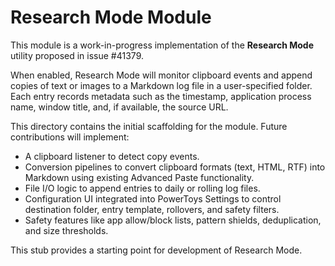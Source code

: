 # Research Mode Module

This module is a work-in-progress implementation of the **Research Mode** utility proposed in issue #41379.

When enabled, Research Mode will monitor clipboard events and append copies of text or images to a Markdown log file in a user-specified folder. Each entry records metadata such as the timestamp, application process name, window title, and, if available, the source URL.

This directory contains the initial scaffolding for the module. Future contributions will implement:

- A clipboard listener to detect copy events.
- Conversion pipelines to convert clipboard formats (text, HTML, RTF) into Markdown using existing Advanced Paste functionality.
- File I/O logic to append entries to daily or rolling log files.
- Configuration UI integrated into PowerToys Settings to control destination folder, entry template, rollovers, and safety filters.
- Safety features like app allow/block lists, pattern shields, deduplication, and size thresholds.

This stub provides a starting point for development of Research Mode.
